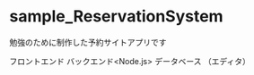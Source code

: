 # sample_ReservationSystem
勉強のために制作した予約サイトアプリです

フロントエンド<React>
バックエンド<Node.js>
データベース<MySQL>
（エディタ<vsCode>）



